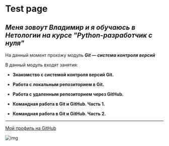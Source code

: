 # Test page

## _Меня зовоут Владимир и я обучаюсь в Нетологии на курсе "Python-разработчик с нуля"_

На данный момент прохожу модуль ***Git — система контроля версий***

В данный модуль входят занятия:

- **Знакомство с системой контроля версий Git.**

- **Работа с локальным репозиторием в Git.**

- **Работа с удаленным репозиторием через GitHub.**

- **Командная работа в Git и GitHub. Часть 1.**

- **Командная работа в Git и GitHub. Часть 2.**




***

[Мой профиль на GitHub](https://github.com/Cherletskiy)

![img](https://netology.ru/_next/static/media/logo-black-text.6a91d6f1.svg)